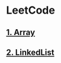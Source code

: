 # LeetCode

## [1. Array](https://github.com/tygxy/LeetCode/blob/master/Array.md)
## [2. LinkedList](https://github.com/tygxy/LeetCode/blob/master/LinkedList.md)
